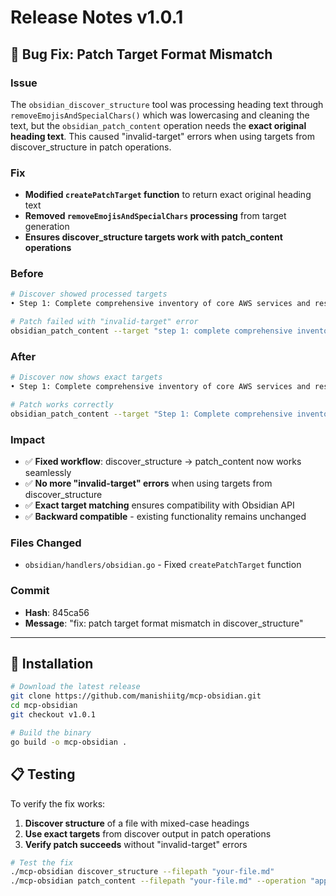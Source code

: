 # Release Notes v1.0.1

## 🐛 Bug Fix: Patch Target Format Mismatch

### Issue
The `obsidian_discover_structure` tool was processing heading text through `removeEmojisAndSpecialChars()` which was lowercasing and cleaning the text, but the `obsidian_patch_content` operation needs the **exact original heading text**. This caused "invalid-target" errors when using targets from discover_structure in patch operations.

### Fix
- **Modified `createPatchTarget` function** to return exact original heading text
- **Removed `removeEmojisAndSpecialChars` processing** from target generation
- **Ensures discover_structure targets work with patch_content operations**

### Before
```bash
# Discover showed processed targets
• Step 1: Complete comprehensive inventory of core AWS services and resources: `step 1: complete comprehensive inventory of core aws services and resources`

# Patch failed with "invalid-target" error
obsidian_patch_content --target "step 1: complete comprehensive inventory of core aws services and resources"
```

### After
```bash
# Discover now shows exact targets
• Step 1: Complete comprehensive inventory of core AWS services and resources: `Step 1: Complete comprehensive inventory of core AWS services and resources`

# Patch works correctly
obsidian_patch_content --target "Step 1: Complete comprehensive inventory of core AWS services and resources"
```

### Impact
- ✅ **Fixed workflow**: discover_structure → patch_content now works seamlessly
- ✅ **No more "invalid-target" errors** when using targets from discover_structure
- ✅ **Exact target matching** ensures compatibility with Obsidian API
- ✅ **Backward compatible** - existing functionality remains unchanged

### Files Changed
- `obsidian/handlers/obsidian.go` - Fixed `createPatchTarget` function

### Commit
- **Hash**: 845ca56
- **Message**: "fix: patch target format mismatch in discover_structure"

---

## 🚀 Installation

```bash
# Download the latest release
git clone https://github.com/manishiitg/mcp-obsidian.git
cd mcp-obsidian
git checkout v1.0.1

# Build the binary
go build -o mcp-obsidian .
```

## 📋 Testing

To verify the fix works:

1. **Discover structure** of a file with mixed-case headings
2. **Use exact targets** from discover output in patch operations
3. **Verify patch succeeds** without "invalid-target" errors

```bash
# Test the fix
./mcp-obsidian discover_structure --filepath "your-file.md"
./mcp-obsidian patch_content --filepath "your-file.md" --operation "append" --target_type "heading" --target "Exact Heading Text" --content "test content"
```
